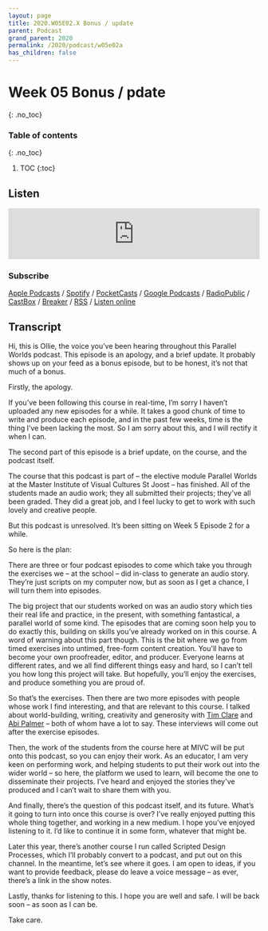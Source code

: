 ```yaml
---
layout: page
title: 2020.W05E02.X Bonus / update
parent: Podcast
grand_parent: 2020
permalink: /2020/podcast/w05e02a
has_children: false
---
```


# Week 05 Bonus / pdate
{: .no_toc}

### Table of contents
{: .no_toc}

1. TOC
{:toc}

## Listen

<iframe src="https://anchor.fm/olliepalmer/embed/episodes/Week-5-Bonus-and-update-ef52m8" height="102px" width="100%" frameborder="0" scrolling="no"></iframe>

### Subscribe

[Apple Podcasts](https://podcasts.apple.com/gb/podcast/parallel-worlds/id1504529134) / [Spotify](https://open.spotify.com/show/3L3RhKaoqQZoU9fIcLuZjz) / [PocketCasts](https://pca.st/ha20534r) / [Google Podcasts](https://www.google.com/podcasts?feed=aHR0cHM6Ly9hbmNob3IuZm0vcy8xODg0YjAwOC9wb2RjYXN0L3Jzcw%3D%3D) / [RadioPublic](https://radiopublic.com/parallel-worlds-WzVy1K) / [CastBox](https://castbox.fm/channel/id2710471?utm_source=podcaster&utm_medium=dlink&utm_campaign=c_2710471&utm_content=Parallel%20Worlds-CastBox_FM) / [Breaker](https://www.breaker.audio/parallel-worlds) / [RSS](https://anchor.fm/s/1884b008/podcast/rss) / [Listen online](https://anchor.fm/olliepalmer)


## Transcript

Hi, this is Ollie, the voice you’ve been hearing throughout this Parallel Worlds podcast. This episode is an apology, and a brief update. It probably shows up on your feed as a bonus episode, but to be honest, it’s not that much of a bonus.

Firstly, the apology.

If you’ve been following this course in real-time, I’m sorry I haven’t uploaded any new episodes for a while. It takes a good chunk of time to write and produce each episode, and in the past few weeks, time is the thing I’ve been lacking the most. So I am sorry about this, and I will rectify it when I can.

The second part of this episode is a brief update, on the course, and the podcast itself.

The course that this podcast is part of – the elective module Parallel Worlds at the Master Institute of Visual Cultures St Joost – has finished. All of the students made an audio work; they all submitted their projects; they've all been graded. They did a great job, and I feel lucky to get to work with such lovely and creative people.

But this podcast is unresolved. It’s been sitting on Week 5 Episode 2 for a while.

So here is the plan:

There are three or four podcast episodes to come which take you through the exercises we – at the school – did in-class to generate an audio story. They’re just scripts on my computer now, but as soon as I get a chance, I will turn them into episodes.

The big project that our students worked on was an audio story which ties their real life and practice, in the present, with something fantastical, a parallel world of some kind. The episodes that are coming soon help you to do exactly this, building on skills you’ve already worked on in this course. A word of warning about this part though. This is the bit where we go from timed exercises into untimed, free-form content creation. You'll have to become your own proofreader, editor, and producer. Everyone learns at different rates, and we all find different things easy and hard, so I can’t tell you how long this project will take. But hopefully, you’ll enjoy the exercises, and produce something you are proud of.

So that’s the exercises. Then there are two more episodes with people whose work I find interesting, and that are relevant to this course. I talked about world-building, writing, creativity and generosity with [Tim Clare](http://www.timclarepoet.co.uk) and [Abi Palmer](https://abipalmer.squarespace.com) – both of whom have a lot to say. These interviews will come out after the exercise episodes.

Then, the work of the students from the course here at MIVC will be put onto this podcast, so you can enjoy their work. As an educator, I am very keen on performing work, and helping students to put their work out into the wider world – so here, the platform we used to learn, will become the one to disseminate their projects. I’ve heard and enjoyed the stories they've produced and I can’t wait to share them with you.

And finally, there’s the question of this podcast itself, and its future. What’s it going to turn into once this course is over? I’ve really enjoyed putting this whole thing together, and working in a new medium. I hope you’ve enjoyed listening to it. I’d like to continue it in some form, whatever that might be.

Later this year, there’s another course I run called Scripted Design Processes, which I’ll probably convert to a podcast, and put out on this channel. In the meantime, let’s see where it goes. I am open to ideas, if you want to provide feedback, please do leave a voice message – as ever, there’s a link in the show notes.

Lastly, thanks for listening to this. I hope you are well and safe. I will be back soon – as soon as I can be.

Take care.
